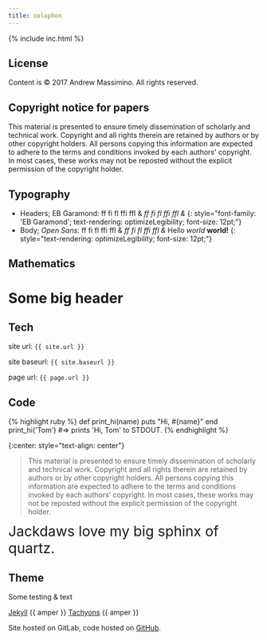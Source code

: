 ```yaml
---
title: colophon
---
```


{% include inc.html %}

## License

Content is © 2017 Andrew Massimino.  All rights reserved.

## Copyright notice for papers

This material is presented to ensure timely dissemination of scholarly and
technical work.  Copyright and all rights therein are retained by authors or
by other copyright holders.  All persons copying this information are
expected to adhere to the terms and conditions invoked by each authors'
copyright.  In most cases, these works may not be reposted without the
explicit permission of the copyright holder.

## Typography

*  Headers; EB Garamond:
ff fi fl ffi ffl &
_ff fi fl ffi ffl &_
{: style="font-family: 'EB Garamond'; text-rendering: optimizeLegibility; font-size: 12pt;"}
*  Body; _Open Sans_:
ff fi fl ffi ffl &
_ff fi fl ffi ffl &_
Hello _world_ __world!__
{: style="text-rendering: optimizeLegibility; font-size: 12pt;"}

## Mathematics

# Some big header

## Tech

site url: `{{ site.url }}`

site baseurl: `{{ site.baseurl }}`

page url: `{{ page.url }}`

## Code
{% highlight ruby %}
def print_hi(name)
  puts "Hi, #{name}"
  end
print_hi('Tom')
#=> prints 'Hi, Tom' to STDOUT.
{% endhighlight %}

{:center: style="text-align: center"}
> This material is presented to ensure timely dissemination of scholarly and
technical work. Copyright and all rights therein are retained by authors or by
other copyright holders. All persons copying this information are expected to
adhere to the terms and conditions invoked by each authors’ copyright. In most
cases, these works may not be reposted without the explicit permission of the
copyright holder.

<span class="sample Open-Sans-normal-400" style="font-size: 28px;">
Jackdaws love my big sphinx of quartz.</span>

## Theme

<span class="amper">Some testing &amp; text</span>

[Jekyll](http://jekyllrb.com/) {{ amper }} [Tachyons](http://tachyons.io/)
{{ amper }} 

Site hosted on GitLab, code hosted
on [GitHub](https://github.com/andymass/andymass.github.io).


